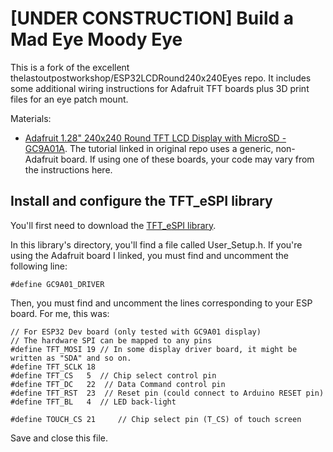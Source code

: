 # [UNDER CONSTRUCTION] Build a Mad Eye Moody Eye 
This is a fork of the excellent thelastoutpostworkshop/ESP32LCDRound240x240Eyes repo. It includes some additional wiring instructions for Adafruit TFT boards plus 3D print files for an eye patch mount.

Materials:
*  [Adafruit 1.28" 240x240 Round TFT LCD Display with MicroSD - GC9A01A](https://www.adafruit.com/product/6178?srsltid=AfmBOorBGrz_fWfnvQ6gThZ-MIQiUJGEcYirGgny69Nzteqpp4ODeEO5). The tutorial linked in original repo uses a generic, non-Adafruit board. If using one of these boards, your code may vary from the instructions here. 

## Install and configure the TFT_eSPI library

You'll first need to download the [TFT_eSPI library](https://github.com/Bodmer/TFT_eSPI). 

In this library's directory, you'll find a file called User_Setup.h. If you're using the Adafruit board I linked, you must find and uncomment the following line:

`#define GC9A01_DRIVER`

Then, you must find and uncomment the lines corresponding to your ESP board. For me, this was:

```
// For ESP32 Dev board (only tested with GC9A01 display)
// The hardware SPI can be mapped to any pins
#define TFT_MOSI 19 // In some display driver board, it might be written as "SDA" and so on.
#define TFT_SCLK 18
#define TFT_CS   5  // Chip select control pin
#define TFT_DC   22  // Data Command control pin
#define TFT_RST  23  // Reset pin (could connect to Arduino RESET pin)
#define TFT_BL   4  // LED back-light

#define TOUCH_CS 21     // Chip select pin (T_CS) of touch screen
```

Save and close this file.
